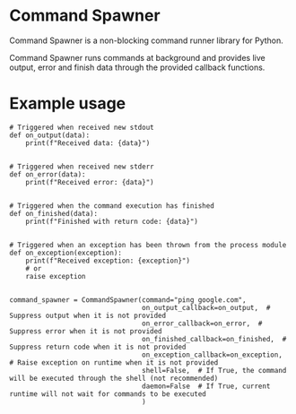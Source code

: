 # Command Spawner  
Command Spawner is a non-blocking command runner library for Python.  
  
Command Spawner runs commands at background and provides live output, error and finish data through the provided callback functions.

# Example usage
    # Triggered when received new stdout
    def on_output(data):
        print(f"Received data: {data}")
    
    
    # Triggered when received new stderr
    def on_error(data):
        print(f"Received error: {data}")
    
    
    # Triggered when the command execution has finished
    def on_finished(data):
        print(f"Finished with return code: {data}")
    
    
    # Triggered when an exception has been thrown from the process module
    def on_exception(exception):
        print(f"Received exception: {exception}")
        # or
        raise exception
    
    
    command_spawner = CommandSpawner(command="ping google.com",
                                     on_output_callback=on_output,  # Suppress output when it is not provided
                                     on_error_callback=on_error,  # Suppress error when it is not provided
                                     on_finished_callback=on_finished,  # Suppress return code when it is not provided
                                     on_exception_callback=on_exception,  # Raise exception on runtime when it is not provided
                                     shell=False,  # If True, the command will be executed through the shell (not recommended)
                                     daemon=False  # If True, current runtime will not wait for commands to be executed 
                                     )

